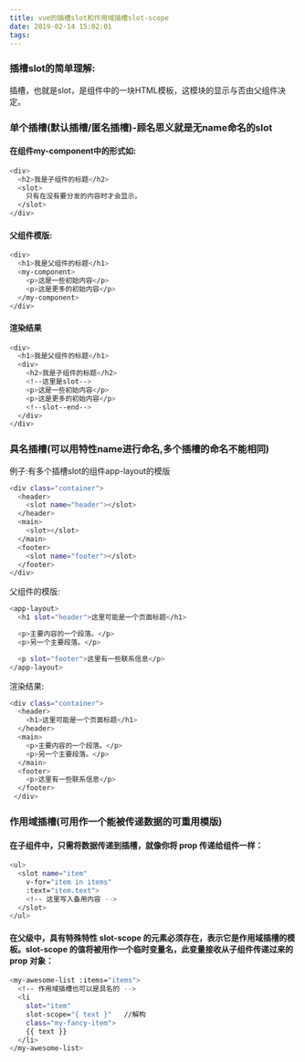 ```yaml
---
title: vue的插槽slot和作用域插槽slot-scope
date: 2019-02-14 15:02:01
tags:
---
```


### 插槽slot的简单理解:

插槽，也就是slot，是组件中的一块HTML模板，这模块的显示与否由父组件决定。

### 单个插槽(默认插槽/匿名插槽)-顾名思义就是无name命名的slot

#### 在组件my-component中的形式如:
```bash
<div>
  <h2>我是子组件的标题</h2>
  <slot>
    只有在没有要分发的内容时才会显示。
  </slot>
</div>

```


#### 父组件模版:
```bash
<div>
  <h1>我是父组件的标题</h1>
  <my-component>
    <p>这是一些初始内容</p>
    <p>这是更多的初始内容</p>
  </my-component>
</div>

```
#### 渲染结果

```bash
<div>
  <h1>我是父组件的标题</h1>
  <div>
    <h2>我是子组件的标题</h2>
    <!--这里是slot-->
    <p>这是一些初始内容</p>
    <p>这是更多的初始内容</p>
    <!--slot--end-->
  </div>
</div>
```

### 具名插槽(可以用特性name进行命名,多个插槽的命名不能相同)

例子:有多个插槽slot的组件app-layout的模版

```bash
<div class="container">
  <header>
    <slot name="header"></slot>
  </header>
  <main>
    <slot></slot>
  </main>
  <footer>
    <slot name="footer"></slot>
  </footer>
</div>

```

父组件的模版:


```bash
<app-layout>
  <h1 slot="header">这里可能是一个页面标题</h1>

  <p>主要内容的一个段落。</p>
  <p>另一个主要段落。</p>

  <p slot="footer">这里有一些联系信息</p>
</app-layout>
```
渲染结果:
```bash
<div class="container">
  <header>
    <h1>这里可能是一个页面标题</h1>
  </header>
  <main>
    <p>主要内容的一个段落。</p>
    <p>另一个主要段落。</p>
  </main>
  <footer>
    <p>这里有一些联系信息</p>
  </footer>
 </div>
```

### 作用域插槽(可用作一个能被传递数据的可重用模版)

#### 在子组件中，只需将数据传递到插槽，就像你将 prop 传递给组件一样：
```bash
<ul>
  <slot name="item"
    v-for="item in items"
    :text="item.text">
    <!-- 这里写入备用内容 -->
  </slot>
</ul>
```

#### 在父级中，具有特殊特性 slot-scope 的元素必须存在，表示它是作用域插槽的模板。slot-scope 的值将被用作一个临时变量名，此变量接收从子组件传递过来的 prop 对象：

```bash
<my-awesome-list :items="items">
  <!-- 作用域插槽也可以是具名的 -->
  <li
    slot="item"
    slot-scope="{ text }"   //解构
    class="my-fancy-item">
    {{ text }}
  </li>
</my-awesome-list>
```



